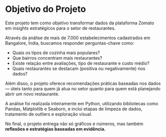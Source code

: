 # Objetivo do Projeto

Este projeto tem como objetivo transformar dados da plataforma Zomato em insights estratégicos para o setor de restaurantes.

Através da análise de mais de 7.000 estabelecimentos cadastrados em Bangalore, Índia, buscamos responder perguntas-chave como:

- Quais os tipos de cozinha mais populares?
- Que bairros concentram mais restaurantes?
- Existe relação entre avaliações, tipo de restaurante e custo médio?
- Quais restaurantes se destacam (positiva ou negativamente) nos dados?

Além disso, o projeto oferece recomendações práticas baseadas nos dados — úteis tanto para quem já atua no setor quanto para quem está planejando abrir um novo restaurante.

A análise foi realizada inteiramente em Python, utilizando bibliotecas como Pandas, Matplotlib e Seaborn, e inclui etapas de limpeza de dados, tratamento de outliers e exploração visual.

No final, o projeto entrega não só gráficos e números, mas também **reflexões e estratégias baseadas em evidência.**
